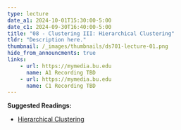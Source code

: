 ```yaml
---
type: lecture
date_a1: 2024-10-01T15:30:00-5:00
date_c1: 2024-09-30T16:40:00-5:00
title: "08 - Clustering III: Hierarchical Clustering"
tldr: "Description here."
thumbnail: /_images/thumbnails/ds701-lecture-01.png
hide_from_announcments: true
links: 
    - url: https://mymedia.bu.edu
      name: A1 Recording TBD
    - url: https://mymedia.bu.edu
      name: C1 Recording TBD
---
```


**Suggested Readings:**
- [Hierarchical Clustering](https://tools4ds.github.io/DS701-Course-Notes/08-Clustering-III-hierarchical.html)

